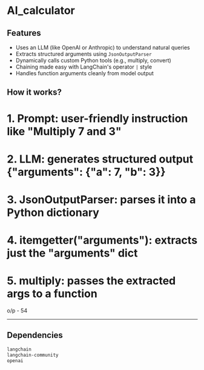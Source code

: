 # AI_calculator

 

##  Features

- Uses an LLM (like OpenAI or Anthropic) to understand natural queries
-  Extracts structured arguments using `JsonOutputParser`
-  Dynamically calls custom Python tools (e.g., multiply, convert)
-  Chaining made easy with LangChain's operator `|` style
-  Handles function arguments cleanly from model output

## How it works?

# 1. Prompt: user-friendly instruction like "Multiply 7 and 3"
# 2. LLM: generates structured output {"arguments": {"a": 7, "b": 3}}
# 3. JsonOutputParser: parses it into a Python dictionary
# 4. itemgetter("arguments"): extracts just the "arguments" dict
# 5. multiply: passes the extracted args to a function
o/p - 54

---

##  Dependencies

```txt
langchain
langchain-community
openai

